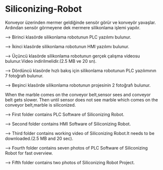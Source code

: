 # Siliconizing-Robot

Konveyor üzerinden mermer geldiğinde sensör görür ve konveyör yavaşlar. Ardından sensör görmeyene dek mermere silikonlama işlemi yapılır.

--> Birinci klasörde silikonlama robotunun PLC yazılımı bulunur.

--> İkinci klasörde silikonlama robotunun HMI yazılımı bulunur.

--> Üçüncü klasörde silikonlama robotunun gerçek çalışma videosu bulunur.Video indirilmelidir.(2.5 MB ve 20 sn).

--> Dördüncü klasörde hızlı bakış için silikonlama robotunun PLC yazılımının 7 fotoğrafı bulunur.

--> Beşinci klasörde silikonlama robotunun projesinin 2 fotoğrafı bulunur.

When the marble comes on the conveyor belt,sensor sees and conveyor belt gets slower. Then until sensor does not see marble which comes on the conveyor belt,marble is siliconized.

--> First folder contains PLC Software of Siliconizing Robot.

--> Second folder contains HMI Software of Siliconizing Robot.

--> Third folder contains working video of Siliconizing Robot.It needs to be downloaded.(2.5 MB and 20 sec).

--> Fourth folder contains seven photos of PLC Software of Siliconizing Robot for fast overview.

--> Fifth folder contains two photos of Siliconizing Robot Project.
